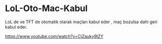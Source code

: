 # LoL-Oto-Mac-Kabul
LoL de ve TFT de otomatik olarak maçları kabul eder , maç bozulsa dahi geri kabul eder.

https://www.youtube.com/watch?v=CjZauky9IZY
